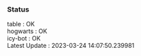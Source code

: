 ### Status


table : OK  
hogwarts : OK  
icy-bot : OK  
Latest Update : 2023-03-24 14:07:50.239981
